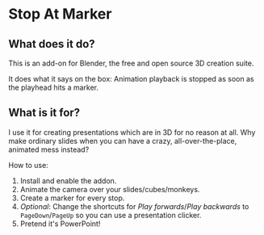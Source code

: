 # Stop At Marker

## What does it do?

This is an add-on for Blender, the free and open source 3D creation suite.

It does what it says on the box: Animation playback is stopped as soon as the playhead hits a marker.

## What is it for?

I use it for creating presentations which are in 3D for no reason at all. Why make ordinary slides when you can have a crazy, all-over-the-place, animated mess instead?

How to use:

1. Install and enable the addon.
2. Animate the camera over your slides/cubes/monkeys.
3. Create a marker for every stop.
4. *Optional*: Change the shortcuts for *Play forwards*/*Play backwards* to `PageDown`/`PageUp` so you can use a presentation clicker.
5. Pretend it's PowerPoint!
